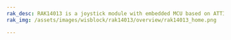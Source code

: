 ```yaml
---
rak_desc: RAK14013 is a joystick module with embedded MCU based on ATTINY441-SSU from Atmel.
rak_img: /assets/images/wisblock/rak14013/overview/rak14013_home.png

---
```


<rk-redirect to="/Product-Categories/WisBlock/RAK14013/Overview/" />